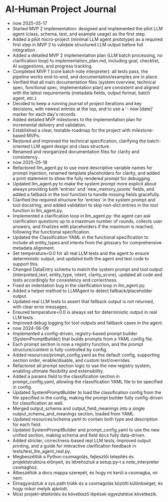 # AI-Human Project Journal

- now 2025-05-17
- Started MVP 2 implementation: designed and implemented the pilot LLM agent (class, schema, test, and example usage) as the first step.
- Added a pilot micro-project (minimal LLM agent prototype) as a required first step in MVP 2 to validate structured LLM output before full integration.
- Added a detailed MVP 2 implementation plan (LLM batch processing, no clarification loop) to implementation_plan.md, including goal, checklist, AI suggestions, and progress tracking.
- Completed MVP 1 (core batch note interpreter): all tests pass, the pipeline works end-to-end, and documentation/examples are in place.
- Verified that all main documentation files (system overview, technical spec, functional spec, implementation plan) are consistent and aligned with the latest requirements (metadata fields, output format, batch agent, etc.).
- Decided to keep a running journal of project iterations and key decisions, with newest entries at the top, and to use a '- now [date]' marker for each day's records.
- Added detailed MVP milestones to the implementation plan for incremental delivery and validation.
- Established a clear, testable roadmap for the project with milestone-based MVPs.
- Restored and improved the technical specification, clarifying the batch-oriented LLM agent design and class structure.
- Renamed and reorganized documentation files for clarity and consistency.
- now 2025-05-18
- Refactored llm_agent.py to use more descriptive variable names for prompt injection, renamed template placeholders for clarity, and added a print statement to show the fully rendered prompt for debugging.
- Updated llm_agent.py to make the system prompt more explicit about always providing both 'entries' and 'new_memory_points' fields, and added a fallback in the tool function to handle missing fields gracefully.
- Clarified the required structure for 'entries' in the system prompt and tool docstring, and added validation to skip non-dict entries in the tool function in llm_agent.py.
- Implemented a clarification loop in llm_agent.py: the agent can ask clarification questions up to a maximum number of rounds, collects user answers, and finalizes with placeholders if the maximum is reached, following the functional specification.
- Updated the Classification YAML in the functional specification to include all entity_types and intents from the glossary for comprehensive metadata alignment.
- Set temperature=0.0 for all real LLM tests and the agent to ensure deterministic output, and updated both the agent and test code to support this.
- Changed DataEntry schema to match the system prompt and tool output (interpreted_text, entity_type, intent, clarity_score), updated all code and tests accordingly for consistency and correctness.
- Fixed an indentation bug in the clarification loop in llm_agent.py.
- Added a helper method to LLMAgent to detect fallback/placeholder output.
- Updated real LLM tests to assert that fallback output is not returned, with clear error messages.
- Ensured temperature=0.0 is always set for deterministic output in real LLM tests.
- Improved debug logging for tool outputs and fallback cases in the agent.
- now 2024-06-09
- Implemented a config-driven, registry-based prompt builder (SystemPromptBuilder) that builds prompts from a YAML config file.
- Each prompt section is now a registry function, and the prompt structure/content is fully controlled by config.
- Added resources/prompt_config.yaml as the default config, supporting section order, enable/disable, and custom text/overrides.
- Refactored all prompt section logic to use the new registry system, enabling ultimate flexibility and extensibility.
- Added a params field to the classification section in prompt_config.yaml, allowing the classification YAML file to be specified in config.
- Updated SystemPromptBuilder to load the classification config from the file specified in the config, making the prompt builder fully config-driven for classification as well.
- Merged output_schema and output_field_meanings into a single output_schema_and_meanings section, loaded from YAML.
- Updated resources/schema.yaml to contain both type and description for each field.
- Updated SystemPromptBuilder and prompt_config.yaml to use the new unified section, making schema and field docs fully data-driven.
- Added stricter, correctness-based real LLM tests, improved output printing, and a guide for interactive clarification feedback in tests/test_llm_agent_real.py.
- Megbeszéltük a Python csomagolás, fejlesztői telepítés és projektstruktúra előnyeit, és létrehoztuk a setup.py-t a note_interpreter csomaghoz.
- Átbeszéltük a docs mappa szerepét, és hogy mi kerül a csomagba, mi nem.
- Elmagyaráztuk a sys.path trükk és a csomagolás közötti különbséget, és hogy mikor melyik ajánlott.
- Most projekt-áttekintés és következő lépések egyeztetése következik.

